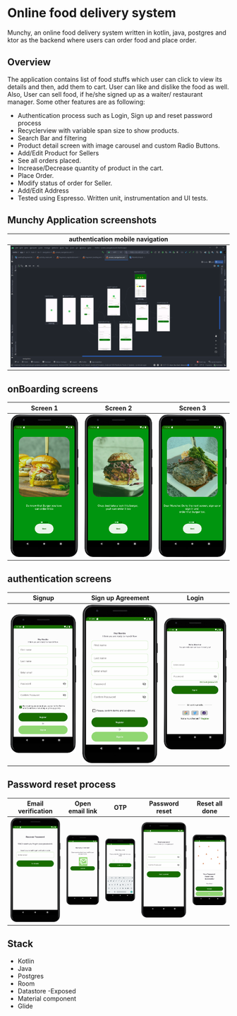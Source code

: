 # Online food delivery system
Munchy, an online food delivery system written in kotlin, java, postgres and ktor as the backend where users can order food and place order.

## Overview
The application contains list of food stuffs which user can click to view its details and then, add them to cart. User can like and dislike the food as well. 
Also, User can sell food, if he/she signed up as a waiter/ restaurant manager.
Some other features are as following:
- Authentication process such as </b> Login, Sign up and reset password process
- Recyclerview with variable span size to show products.
- Search Bar and filtering
- Product detail screen with image carousel and custom Radio Buttons.
- Add/Edit Product for Sellers
- See all orders placed.
- Increase/Decrease quantity of product in the cart.
- Place Order.
- Modify status of order for Seller.
- Add/Edit Address
- Tested using Espresso. Written unit, instrumentation and UI tests.


## Munchy Application screenshots
|                                           authentication mobile navigation                                |
| :-------------------------------------------------------------------------------------------------------: |
| ![](screenshots/mobile_auths_navs.png)                                                                    |


## onBoarding screens

|      Screen 1               |             Screen 2        |           Screen 3          |
| :-------------------------: | :-------------------------: | :--------------------------:|
| ![](screenshots/board1.png) | ![](screenshots/board2.png) | ![](screenshots/board3.png) |


## authentication screens
|                 Signup              |           Sign up Agreement        |             Login            |
| :---------------------------------: | :--------------------------------: | :---------------------------:|
| ![](screenshots/registration.png)   | ![](screenshots/registration2.png) | ![](screenshots/login.png)   |

## Password reset process

|           Email verification            |             Open email link            |             OTP                    |               Password reset        |         Reset all done          |
| :-------------------------------------: | :------------------------------------: | :---------------------------------:| :---------------------------------: | :----------------------------:  |
| ![](screenshots/email_verification.png) | ![](screenshots/open_email.png)        | ![](screenshots/code_recovery.png) | ![](screenshots/reset_password.png) | ![](screenshots/reset_done.png) |

## Stack
- Kotlin
- Java
- Postgres
- Room
- Datastore
-Exposed
- Material component
- Glide